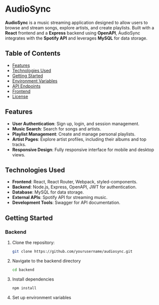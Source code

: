 # AudioSync

**AudioSync** is a music streaming application designed to allow users to browse and stream songs, explore artists, and create playlists. Built with a **React** frontend and a **Express** backend using **OpenAPI**, AudioSync integrates with the **Spotify API** and leverages **MySQL** for data storage.

## Table of Contents

- [Features](#features)
- [Technologies Used](#technologies-used)
- [Getting Started](#getting-started)
- [Environment Variables](#environment-variables)
- [API Endpoints](#api-endpoints)
- [Frontend](#frontend)
- [License](#license)

## Features

- **User Authentication**: Sign up, login, and session management.
- **Music Search**: Search for songs and artists.
- **Playlist Management**: Create and manage personal playlists.
- **Artist Pages**: Explore artist profiles, including their albums and top tracks.
- **Responsive Design**: Fully responsive interface for mobile and desktop views.

## Technologies Used

- **Frontend**: React, React Router, Webpack, styled-components.
- **Backend**: Node.js, Express, OpenAPI, JWT for authentication.
- **Database**: MySQL for data storage.
- **External APIs**: Spotify API for streaming music.
- **Development Tools**: Swagger for API documentation.

## Getting Started

### Backend

1. Clone the repository:
   ```bash
   git clone https://github.com/yourusername/audiosync.git
   ```

2. Navigate to the backend directory
    ```bash
    cd backend
    ```

3. Install dependencies
    ```bash
    npm install
    ```

4. Set up environment variables
   